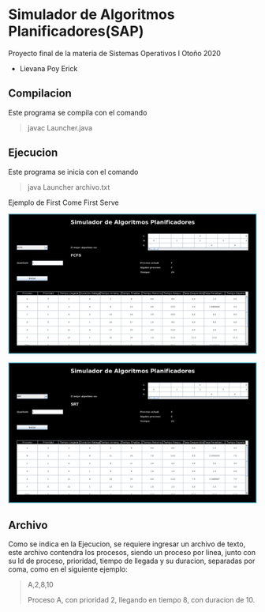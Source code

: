 # Simulador de Algoritmos Planificadores(SAP)
Proyecto final de la materia de Sistemas Operativos I Otoño 2020
- Lievana Poy Erick

## Compilacion
Este programa se compila con el comando
>   javac Launcher.java

## Ejecucion
Este programa se inicia con el comando
>   java Launcher archivo.txt

Ejemplo de First Come First Serve

![FCFS](https://raw.githubusercontent.com/ericklievana/simuladorAlgoritmosPlanificadores/master/fcfs.png)

![SRT](https://raw.githubusercontent.com/ericklievana/simuladorAlgoritmosPlanificadores/master/srt.png)

## Archivo
Como se indica en la Ejecucion, se requiere ingresar un archivo de texto, este archivo contendra los procesos, siendo un proceso por linea, junto con su Id de proceso, prioridad, tiempo de llegada y su duracion, separadas por coma, como en el siguiente ejemplo:

>   A,2,8,10
>
>   Proceso A, con prioridad 2, llegando en tiempo 8, con duracion de 10.
